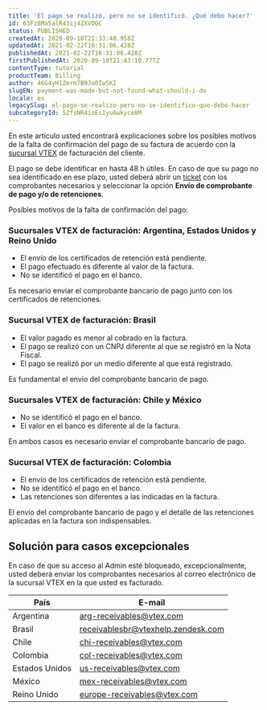 ```yaml
---
title: 'El pago se realizó, pero no se identificó. ¿Qué debo hacer?'
id: 63Fz8Ma5alR43ij4ZXVOQC
status: PUBLISHED
createdAt: 2020-09-10T21:33:40.958Z
updatedAt: 2021-02-22T16:31:06.428Z
publishedAt: 2021-02-22T16:31:06.428Z
firstPublishedAt: 2020-09-10T21:43:10.777Z
contentType: tutorial
productTeam: Billing
author: 46G4yHIZerH7B9Jo0Iw5KI
slugEN: payment-was-made-but-not-found-what-should-i-do
locale: es
legacySlug: el-pago-se-realizo-pero-no-se-identifico-que-debo-hacer
subcategoryId: 5ZfsNR4ioEsIyu6wkyce0M
---
```


En este artículo usted encontrará explicaciones sobre los posibles motivos de la falta de confirmación del pago de su factura de acuerdo con la [sucursal VTEX](https://help.vtex.com/es/tutorial/nomes-das-filiais-vtex-pelo-mundo--zg05n6OIOZOEmLW7dcq9z?locale=es) de facturación del cliente.

El pago se debe identificar en hasta 48 h útiles. En caso de que su pago no sea identificado en ese plazo, usted deberá abrir un [ticket](https://support.vtex.com/hc/pt-br/requests) con los comprobantes necesarios y seleccionar la opción **Envío de comprobante de pago y/o de retenciones**.

Posibles motivos de la falta de confirmación del pago:

### Sucursales VTEX de facturación: Argentina, Estados Unidos y Reino Unido

- El envío de los certificados de retención está pendiente.
- El pago efectuado es diferente al valor de la factura.
- No se identificó el pago en el banco.

Es necesario enviar el comprobante bancario de pago junto con los certificados de retenciones.

### Sucursal VTEX de facturación: Brasil

- El valor pagado es menor al cobrado en la factura.
- El pago se realizó con un CNPJ diferente al que se registró en la Nota Fiscal.
- El pago se realizó por un medio diferente al que está registrado.

Es fundamental el envío del comprobante bancario de pago. 

### Sucursales VTEX de facturación: Chile y México

- No se identificó el pago en el banco.
- El valor en el banco es diferente al de la factura.

En ambos casos es necesario enviar el comprobante bancario de pago. 

### Sucursal VTEX de facturación: Colombia

- El envío de los certificados de retención está pendiente.
- No se identificó el pago en el banco.
- Las retenciones son diferentes a las indicadas en la factura.  

El envío del comprobante bancario de pago y el detalle de las retenciones aplicadas en la factura son indispensables. 

## Solución para casos excepcionales

En caso de que su acceso al Admin esté bloqueado, excepcionalmente, usted deberá enviar los comprobantes necesarios al correo electrónico de la sucursal VTEX en la que usted es facturado. 

| País | E-mail |
| ---------- | ---------- | 
| Argentina | arg-receivables@vtex.com | 
| Brasil | receivablesbr@vtexhelp.zendesk.com | 
| Chile | chi-receivables@vtex.com |
| Colombia | col-receivables@vtex.com |
| Estados Unidos | us-receivables@vtex.com |
| México | mex-receivables@vtex.com |
| Reino Unido | europe-receivables@vtex.com |
